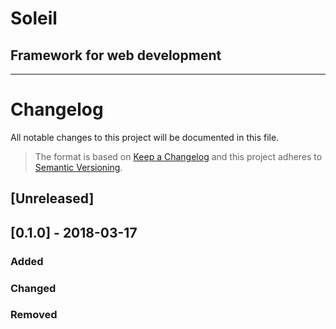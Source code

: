 # Soleil
## Framework for web development
---
# Changelog
All notable changes to this project will be documented in this file.

> The format is based on [Keep a Changelog](http://keepachangelog.com/en/1.0.0/)
> and this project adheres to [Semantic Versioning](http://semver.org/spec/v2.0.0.html).

## [Unreleased]

## [0.1.0] - 2018-03-17
### Added

### Changed

### Removed
